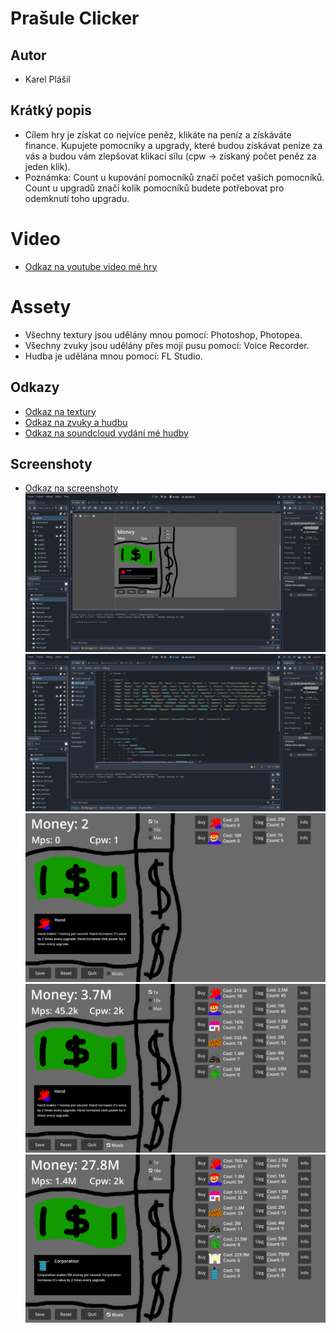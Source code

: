 # **Prašule Clicker**

## Autor
- Karel Plášil

## Krátký popis
- Cílem hry je získat co nejvíce peněz, klikáte na peníz a získáváte finance. Kupujete pomocníky a upgrady, které budou získávat peníze za vás a budou vám zlepšovat klikací sílu (cpw -> získaný počet peněz za jeden klik).
- Poznámka: Count u kupování pomocníků značí počet vašich pomocníků. Count u upgradů značí kolik pomocníků budete potřebovat pro odemknutí toho upgradu.

# Video
- [Odkaz na youtube video mé hry](https://www.youtube.com/watch?v=goR8J_0-ux0&list=PL-IkJ3M-8i4lc-yJt1muw1y-wj2ksH97f&index=2)

# Assety
- Všechny textury jsou udělány mnou pomocí: Photoshop, Photopea.
- Všechny zvuky jsou udělány přes mojí pusu pomocí: Voice Recorder.
- Hudba je udělána mnou pomocí: FL Studio.

## Odkazy
- [Odkaz na textury](https://github.com/Karel63/Projects/tree/main/PrasuleClicker/Assets/Textures)
- [Odkaz na zvuky a hudbu](https://github.com/Karel63/Projects/tree/main/PrasuleClicker/Assets/MusicSounds)
- [Odkaz na soundcloud vydání mé hudby](https://on.soundcloud.com/GJjJ8)

## Screenshoty
- [Odkaz na screenshoty](https://github.com/Karel63/Projects/tree/main/PrasuleClicker/Screenshots)
![Screenshot1](https://github.com/Karel63/Projects/blob/main/PrasuleClicker/Screenshots/Editor2D.png)
![Screenshot2](https://github.com/Karel63/Projects/blob/main/PrasuleClicker/Screenshots/EditorScript.png)
![Screenshot1](https://github.com/Karel63/Projects/blob/main/PrasuleClicker/Screenshots/Poor.png)
![Screenshot3](https://github.com/Karel63/Projects/blob/main/PrasuleClicker/Screenshots/Millionare.png) 
![Screenshot4](https://github.com/Karel63/Projects/blob/main/PrasuleClicker/Screenshots/Rich.png) 
